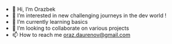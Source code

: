 - 👋 Hi, I’m Orazbek
- 👀 I’m interested in new challenging journeys in the dev world !
- 🌱 I’m currently learning basics
- 💞️ I’m looking to collaborate on various projects
- 📫 How to reach me oraz.daurenov@gmail.com

<!---
orazdaurenov/orazdaurenov is a ✨ special ✨ repository because its `README.md` (this file) appears on your GitHub profile.
You can click the Preview link to take a look at your changes.
--->
